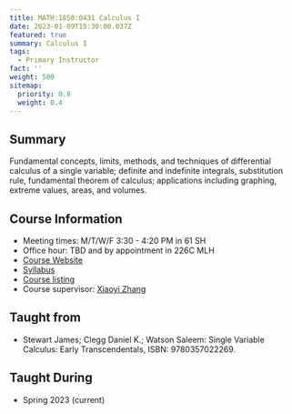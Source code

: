 ```yaml
---
title: MATH:1850:0431 Calculus I
date: 2023-01-09T15:30:00.037Z
featured: true
summary: Calculus I
tags:
  - Primary Instructor
fact: ''
weight: 500
sitemap:
  priority: 0.8
  weight: 0.4
---
```


## Summary

Fundamental concepts, limits, methods, and techniques of differential calculus of a single variable; definite and indefinite integrals, substitution rule, fundamental theorem of calculus; applications including graphing, extreme values, areas, and volumes.

## Course Information

- Meeting times: M/T/W/F 3:30 - 4:20 PM in 61 SH
- Office hour: TBD and by appointment in 226C MLH
- [Course Website](https://uiowa.instructure.com/courses/200756)
- [Syllabus](/docs/math1850syllabus.pdf)
- [Course listing](https://myui.uiowa.edu/my-ui/courses/details.page?ci=149671&id=986174)
- Course supervisor: [Xiaoyi Zhang](https://math.uiowa.edu/people/xiaoyi-zhang)

## Taught from

- Stewart James; Clegg Daniel K.; Watson Saleem: Single Variable Calculus: Early Transcendentals, ISBN: 9780357022269.

## Taught During

- Spring 2023 (current)
